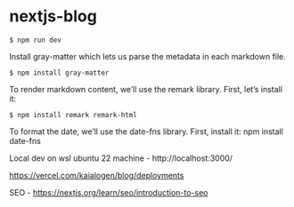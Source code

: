 # nextjs-blog

``` shell
$ npm run dev
```

Install gray-matter which lets us parse the metadata in each markdown file.
``` shell
$ npm install gray-matter
```
To render markdown content, we’ll use the remark library. First, let’s install it:
``` shell
$ npm install remark remark-html
```
To format the date, we’ll use the date-fns library. First, install it:
npm install date-fns


Local dev on wsl ubuntu 22 machine - http://localhost:3000/

https://vercel.com/kaialogen/blog/deployments

SEO - https://nextjs.org/learn/seo/introduction-to-seo
